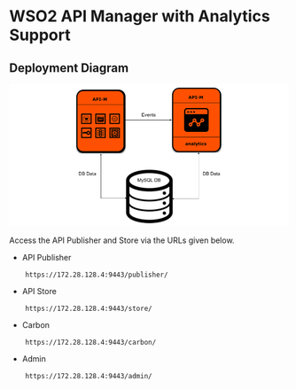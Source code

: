 # WSO2 API Manager with Analytics Support

## Deployment Diagram
![Alt text](deployment-diagram.png?raw=true "Title")

Access the API Publisher and Store via the URLs given below.

* API Publisher

```
    https://172.28.128.4:9443/publisher/
```

* API Store

```
    https://172.28.128.4:9443/store/
```

* Carbon

```
    https://172.28.128.4:9443/carbon/
```

* Admin

```
    https://172.28.128.4:9443/admin/
```